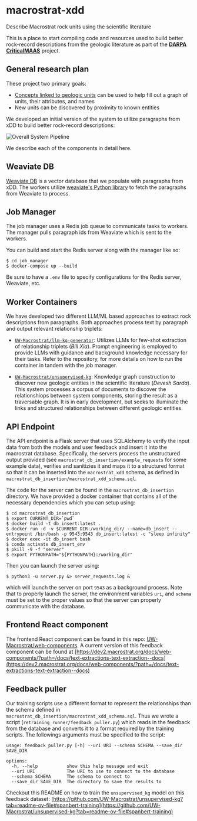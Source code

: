 # macrostrat-xdd
Describe Macrostrat rock units using the scientific literature

This is a place to start compiling code and resources used to build better rock-record descriptions from the
geologic literature as part of the [**DARPA CriticalMAAS**](https://github.com/UW-Macrostrat/CriticalMAAS)
project.


## General research plan

These project two primary goals: 
- [Concepts linked to geologic units](notes/unit-description.md) can be used to help fill out a graph of units, their attributes, and names
- New units can be discovered by proximity to known entities

We developed an initial version of the system to utilize paragraphs from xDD to build better rock-record descriptions:

![Overall System Pipeline](images/overall_pipeline.jpg)

We describe each of the components in detail here. 

## Weaviate DB

[Weaviate DB](https://weaviate.io/) is a vector database that we populate with paragraphs from xDD. The workers utilize [weaviate's Python library](https://weaviate.io/developers/weaviate/client-libraries/python) to fetch the paragraphs from Weaviate to process. 

## Job Manager

The job manager uses a Redis job queue to communicate tasks to workers. The manager pulls paragraph ids from Weaviate which is sent to the workers. 

You can build and start the Redis server along with the manager like so:
```
$ cd job_manager
$ docker-compose up --build
```

Be sure to have a `.env` file to specify configurations for the Redis server, Weaviate, etc. 

## Worker Containers

We have developed two different LLM/ML based approaches to extract rock descriptions from paragraphs. Both approaches process text by paragraph and output relevant relationship triplets:

- [`UW-Macrostrat/llm-kg-generator`](https://github.com/UW-Macrostrat/llm-kg-generator/):
  Utilizes LLMs for few-shot extraction of relationship triplets (_Bill Xia_). Prompt engineering is employed to provide LLMs
  with guidance and background knowledge necessary for their tasks. Refer to the repository, for more details on how to
  run the container in tandem with the job manager.

- [`UW-Macrostrat/unsupervised-kg`](https://github.com/UW-Macrostrat/unsupervised-kg):
  Knowledge graph construction to discover new geologic entities in the
  scientific literature (_Devesh Sarda_). This system processes a corpus of documents
  to discover the relationshiops between system components, storing the result as a traversable graph. It is in early
  development, but seeks to illuminate the links and structured relationships between different geologic entities.

## API Endpoint

The API endpoint is a Flask server that uses SQLAlchemy to verify the input data from both the models and user feedback and insert it into the macrostrat database. Specifically, the servers process the unstructured output provided (see `macrostrat_db_insertion/example_requests` for some example data), verifies and sanitizies it and maps it to a structured format so that it can be inserted into the `macrostrat_xdd` schema, as defined in `macrostrat_db_insertion/macrostrat_xdd_schema.sql`.

The code for the server can be found in the `macrostrat_db_insertion` directory. We have provided a docker container that contains all of the necessary dependencies which you can setup using:
```
$ cd macrostrat_db_insertion
$ export CURRENT_DIR=`pwd`
$ docker build -t db_insert:latest .
$ docker run -d -v $CURRENT_DIR:/working_dir/ --name=db_insert --entrypoint /bin/bash -p 9543:9543 db_insert:latest -c "sleep infinity"
$ docker exec -it db_insert bash
$ conda activate db_insert_env
$ pkill -9 -f "server"
$ export PYTHONPATH="${PYTHONPATH}:/working_dir"
```

Then you can launch the server using:
```
$ python3 -u server.py &> server_requests.log &
```

which will launch the server on port `9543` as a background process. Note that to properly launch the server, the environment variables `uri`, and `schema` must be set to the proper values so that the server can properly communicate
with the database. 

## Frontend React component

The frontend React component can be found in this repo: [UW-Macrostrat/web-components](https://github.com/UW-Macrostrat/web-components/tree/main/packages/feedback-components). A current version of this feedback component can be found at [https://dev2.macrostrat.org/docs/web-components/?path=/docs/text-extractions-text-extraction--docs](https://dev2.macrostrat.org/docs/web-components/?path=/docs/text-extractions-text-extraction--docs) 

## Feedback puller

Our training scripts use a different format to represent the relationships than the schema defined in `macrostrat_db_insertion/macrostrat_xdd_schema.sql`. Thus we wrote a script (`retraining_runner/feedback_puller.py`) which reads in the feedback from the database and converts it to a format required by the training scripts. The followings arguments must be specified to the script:
```
usage: feedback_puller.py [-h] --uri URI --schema SCHEMA --save_dir SAVE_DIR

options:
  -h, --help           show this help message and exit
  --uri URI            The URI to use to connect to the database
  --schema SCHEMA      The schema to connect to
  --save_dir SAVE_DIR  The directory to save the results to
```

Checkout this README on how to train the `unsupervised_kg` model on this feedback dataset: [https://github.com/UW-Macrostrat/unsupervised-kg?tab=readme-ov-file#spanbert-training](https://github.com/UW-Macrostrat/unsupervised-kg?tab=readme-ov-file#spanbert-training)